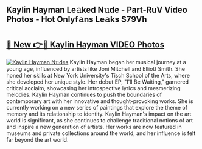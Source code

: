 ## Kaylin Hayman Le𝚊ked N𝚞de - Part-RuV Video Photos - Hot Onlyf𝚊ns Le𝚊ks S79Vh

# <h2><a href="http://ab99526.deff.icu/?id=Kaylin+Hayman">🔗 New 👉🔴 Kaylin Hayman VIDEO Photos</a></h2>

[![Kaylin Hayman N𝚞des](https://i.imgur.com/rIISA9y.gif)](http://ab99526.deff.icu/?id=Kaylin+Hayman)
Kaylin Hayman began her musical journey at a young age, influenced by artists like Joni Mitchell and Elliott Smith. She honed her skills at New York University's Tisch School of the Arts, where she developed her unique style. Her debut EP, "I'll Be Waiting," garnered critical acclaim, showcasing her introspective lyrics and mesmerizing melodies. Kaylin Hayman continues to push the boundaries of contemporary art with her innovative and thought-provoking works. She is currently working on a new series of paintings that explore the theme of memory and its relationship to identity. Kaylin Hayman's impact on the art world is significant, as she continues to challenge traditional notions of art and inspire a new generation of artists. Her works are now featured in museums and private collections around the world, and her influence is felt far beyond the art world.
